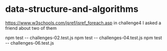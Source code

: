 # data-structure-and-algorithms
https://www.w3schools.com/jsref/jsref_foreach.asp
in challenge4 I asked a friend about two of them

npm test -- challenges-02.test.js
npm test -- challenges-04.test.js
npm test -- challenges-06.test.js